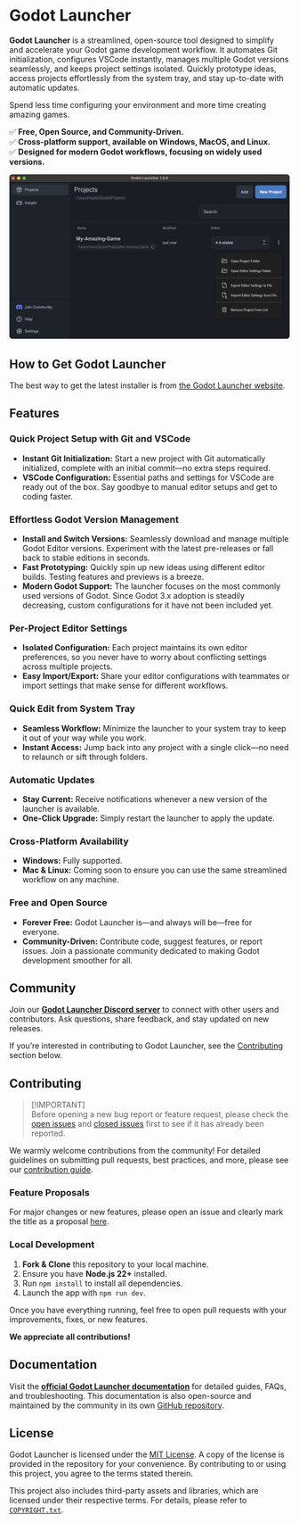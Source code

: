# Godot Launcher

**Godot Launcher** is a streamlined, open-source tool designed to simplify and accelerate your Godot game development workflow. It automates Git initialization, configures VSCode instantly, manages multiple Godot versions seamlessly, and keeps project settings isolated. Quickly prototype ideas, access projects effortlessly from the system tray, and stay up-to-date with automatic updates.

Spend less time configuring your environment and more time creating amazing games.

✅ **Free, Open Source, and Community-Driven.**\
✅ **Cross-platform support, available on Windows, MacOS, and Linux.**\
✅ **Designed for modern Godot workflows, focusing on widely used versions.**

![Screen shot of the project view with menu open](docs/images/mac_screen_project_view_dark.png)

## How to Get Godot Launcher

The best way to get the latest installer is from [the Godot Launcher website](https://godotlauncher.org/download).

## Features

### **Quick Project Setup with Git and VSCode**

- **Instant Git Initialization:** Start a new project with Git automatically initialized, complete with an initial commit—no extra steps required.
- **VSCode Configuration:** Essential paths and settings for VSCode are ready out of the box. Say goodbye to manual editor setups and get to coding faster.

### **Effortless Godot Version Management**

- **Install and Switch Versions:** Seamlessly download and manage multiple Godot Editor versions. Experiment with the latest pre-releases or fall back to stable editions in seconds.
- **Fast Prototyping:** Quickly spin up new ideas using different editor builds. Testing features and previews is a breeze.
- **Modern Godot Support:** The launcher focuses on the most commonly used versions of Godot. Since Godot 3.x adoption is steadily decreasing, custom configurations for it have not been included yet.

### **Per-Project Editor Settings**

- **Isolated Configuration:** Each project maintains its own editor preferences, so you never have to worry about conflicting settings across multiple projects.
- **Easy Import/Export:** Share your editor configurations with teammates or import settings that make sense for different workflows.

### **Quick Edit from System Tray**

- **Seamless Workflow:** Minimize the launcher to your system tray to keep it out of your way while you work.
- **Instant Access:** Jump back into any project with a single click—no need to relaunch or sift through folders.

### **Automatic Updates**

- **Stay Current:** Receive notifications whenever a new version of the launcher is available.
- **One-Click Upgrade:** Simply restart the launcher to apply the update.

### **Cross-Platform Availability**

- **Windows:** Fully supported.
- **Mac & Linux:** Coming soon to ensure you can use the same streamlined workflow on any machine.

### **Free and Open Source**

- **Forever Free:** Godot Launcher is—and always will be—free for everyone.
- **Community-Driven:** Contribute code, suggest features, or report issues. Join a passionate community dedicated to making Godot development smoother for all.

## Community

Join our **[Godot Launcher Discord server](https://discord.gg/Ju9jkFJGvz)** to connect with other users and contributors. Ask questions, share feedback, and stay updated on new releases.

If you’re interested in contributing to Godot Launcher, see the [Contributing](#contributing) section below.

## Contributing

> [!IMPORTANT]\
> Before opening a new bug report or feature request, please check the [open issues](https://github.com/godotlauncher/launcher/issues) and [closed issues](https://github.com/godotlauncher/launcher/issues?q=is%3Aissue%20state%3Aclosed) first to see if it has already been reported.

We warmly welcome contributions from the community! For detailed guidelines on submitting pull requests, best practices, and more, please see our [contribution guide](CONTRIBUTING.md).

### **Feature Proposals**

For major changes or new features, please open an issue and clearly mark the title as a proposal [here](https://github.com/godotlauncher/launcher/issues).

### **Local Development**

1. **Fork & Clone** this repository to your local machine.
2. Ensure you have **Node.js 22+** installed.
3. Run `npm install` to install all dependencies.
4. Launch the app with `npm run dev`.

Once you have everything running, feel free to open pull requests with your improvements, fixes, or new features.

**We appreciate all contributions!**

## Documentation

Visit the **[official Godot Launcher documentation](https://docs.godotlauncher.org)** for detailed guides, FAQs, and troubleshooting. This documentation is also open-source and maintained by the community in its own [GitHub repository](https://github.com/godotlauncher/launcher-docs).

## License

Godot Launcher is licensed under the [MIT License](./LICENSE.txt). A copy of the license is provided in the repository for your convenience. By contributing to or using this project, you agree to the terms stated therein.

This project also includes third-party assets and libraries, which are licensed under their respective terms. For details, please refer to [`COPYRIGHT.txt`](./COPYRIGHT.txt).
